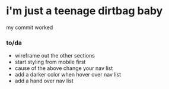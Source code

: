 <h1>i'm just a teenage dirtbag baby</h1>

<p>my commit worked</p>

<h3>to/da</h3>
<ul>
  <li>wireframe out the other sections</li>
  <li>start styling from mobile first</li>
  <li>cause of the above change your nav list</li>
  <li>add a darker color when hover over nav list</li>
  <li>add a hand over nav list</li>
</ul>